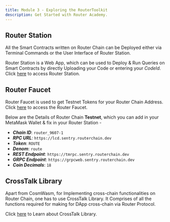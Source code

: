 ```yaml
---
title: Module 3 - Exploring the RouterToolkit
description: Get Started with Router Academy.
---
```


## Router Station

All the Smart Contracts written on Router Chain can be Deployed either via Terminal Commands or the User Interface of Router Station.

Router Station is a Web App, which can be used to Deploy & Run Queries on Smart Contracts by directly Uploading your Code or entering your _CodeId_. Click [here](https://station.routerprotocol.com/) to access Router Station.

## Router Faucet

Router Faucet is used to get Testnet Tokens for your Router Chain Address. Click [here](https://faucet.routerprotocol.com/) to access the Router Faucet.

Below are the Details of Router Chain **Testnet**, which you can add in your MetaMask Wallet & fix in your Router Station -

- ***Chain ID***: `router_9607-1`
- ***RPC URL***: `https://lcd.sentry.routerchain.dev`
- ***Token***: `ROUTE`
- ***Denom***: `route`
- ***REST Endpoint***: `https://tmrpc.sentry.routerchain.dev`
- ***GRPC Endpoint***: `https://grpcweb.sentry.routerchain.dev`
- ***Coin Decimals***: `18`

## CrossTalk Library

Apart from CosmWasm, for Implementing cross-chain functionalities on Router Chain, one has to use CrossTalk Library. It Comprises of all the functions required for making for DApp cross-chain via Router Protocol.

Click [here](https://docs.routerprotocol.com/develop/message-transfer-via-crosstalk) to Learn about CrossTalk Library.